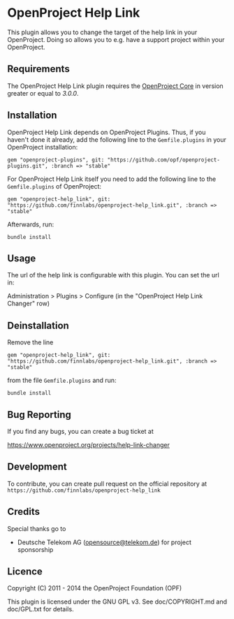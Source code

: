 OpenProject Help Link
=====================

This plugin allows you to change the target of the help link in your
OpenProject. Doing so allows you to e.g. have a support project within your OpenProject.

Requirements
------------

The OpenProject Help Link plugin requires the [OpenProject Core](https://github.com/opf/openproject/) in version greater or equal to *3.0.0*.

Installation
------------

OpenProject Help Link depends on OpenProject Plugins. Thus, if you haven't done it already, add the following line to the `Gemfile.plugins` in your OpenProject installation:

`gem "openproject-plugins", git: "https://github.com/opf/openproject-plugins.git", :branch => "stable"`

For OpenProject Help Link itself you need to add the following line to the `Gemfile.plugins` of OpenProject:

`gem "openproject-help_link", git: "https://github.com/finnlabs/openproject-help_link.git", :branch => "stable"`

Afterwards, run:

`bundle install`

Usage
-----

The url of the help link is configurable with this plugin. You can set the url in:

Administration > Plugins > Configure (in the "OpenProject Help Link Changer" row)

Deinstallation
--------------

Remove the line

`gem "openproject-help_link", git: "https://github.com/finnlabs/openproject-help_link.git", :branch => "stable"`

from the file `Gemfile.plugins` and run:

`bundle install`

Bug Reporting
-------------

If you find any bugs, you can create a bug ticket at

https://www.openproject.org/projects/help-link-changer


Development
-----------

To contribute, you can create pull request on the official repository at
`https://github.com/finnlabs/openproject-help_link`

Credits
-------

Special thanks go to

* Deutsche Telekom AG (opensource@telekom.de) for project sponsorship

Licence
-------

Copyright (C) 2011 - 2014 the OpenProject Foundation (OPF)

This plugin is licensed under the GNU GPL v3. See doc/COPYRIGHT.md and doc/GPL.txt for details.
